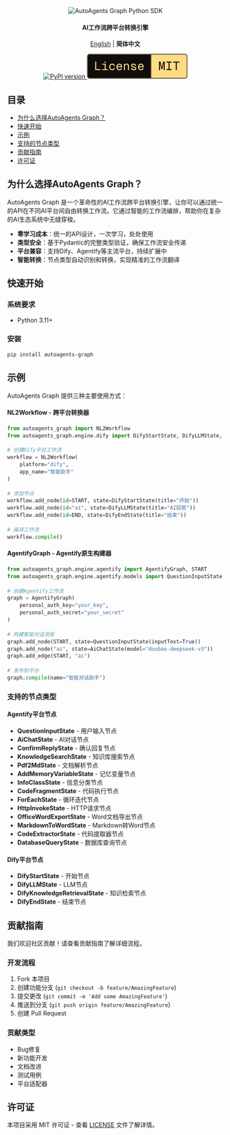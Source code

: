 <div align="center">

<img src="https://img.shields.io/badge/-autoagents_graph-000000?style=for-the-badge&labelColor=faf9f6&color=faf9f6&logoColor=000000" alt="AutoAgents Graph Python SDK" width="380"/>

<h4>AI工作流跨平台转换引擎</h4>

[English](README.md) | **简体中文**

<a href="https://pypi.org/project/autoagents-graph">
  <picture>
    <source media="(prefers-color-scheme: dark)" srcset="https://img.shields.io/pypi/v/autoagents-graph.svg?style=for-the-badge" />
    <img alt="PyPI version" src="https://img.shields.io/pypi/v/autoagents-graph.svg?style=for-the-badge" />
  </picture>
</a>
<picture>
  <source media="(prefers-color-scheme: dark)" srcset="media/dark_license.svg" />
  <img alt="License MIT" src="media/light_license.svg" />
</picture>

</div>

## 目录

- [为什么选择AutoAgents Graph？](#为什么选择autoagents-graph)
- [快速开始](#快速开始)
- [示例](#示例)
- [支持的节点类型](#支持的节点类型)
- [贡献指南](#贡献指南)
- [许可证](#许可证)

## 为什么选择AutoAgents Graph？

AutoAgents Graph 是一个革命性的AI工作流跨平台转换引擎，让你可以通过统一的API在不同AI平台间自由转换工作流。它通过智能的工作流编排，帮助你在复杂的AI生态系统中无缝穿梭。

- **零学习成本**：统一的API设计，一次学习，处处使用
- **类型安全**：基于Pydantic的完整类型验证，确保工作流安全传递
- **平台兼容**：支持Dify、Agentify等主流平台，持续扩展中
- **智能转换**：节点类型自动识别和转换，实现精准的工作流翻译

## 快速开始

### 系统要求
- Python 3.11+

### 安装
```bash
pip install autoagents-graph
```

## 示例

AutoAgents Graph 提供三种主要使用方式：

#### NL2Workflow - 跨平台转换器
```python
from autoagents_graph import NL2Workflow
from autoagents_graph.engine.dify import DifyStartState, DifyLLMState, DifyEndState, START, END

# 创建Dify平台工作流
workflow = NL2Workflow(
    platform="dify",
    app_name="智能助手"
)

# 添加节点
workflow.add_node(id=START, state=DifyStartState(title="开始"))
workflow.add_node(id="ai", state=DifyLLMState(title="AI回答"))
workflow.add_node(id=END, state=DifyEndState(title="结束"))

# 编译工作流
workflow.compile()
```

#### AgentifyGraph - Agentify原生构建器
```python
from autoagents_graph.engine.agentify import AgentifyGraph, START
from autoagents_graph.engine.agentify.models import QuestionInputState, AiChatState

# 创建Agentify工作流
graph = AgentifyGraph(
    personal_auth_key="your_key",
    personal_auth_secret="your_secret"
)

# 构建智能对话流程
graph.add_node(START, state=QuestionInputState(inputText=True))
graph.add_node("ai", state=AiChatState(model="doubao-deepseek-v3"))
graph.add_edge(START, "ai")

# 发布到平台
graph.compile(name="智能对话助手")
```

### 支持的节点类型

#### Agentify平台节点
- **QuestionInputState** - 用户输入节点
- **AiChatState** - AI对话节点
- **ConfirmReplyState** - 确认回复节点
- **KnowledgeSearchState** - 知识库搜索节点
- **Pdf2MdState** - 文档解析节点
- **AddMemoryVariableState** - 记忆变量节点
- **InfoClassState** - 信息分类节点
- **CodeFragmentState** - 代码执行节点
- **ForEachState** - 循环迭代节点
- **HttpInvokeState** - HTTP请求节点
- **OfficeWordExportState** - Word文档导出节点
- **MarkdownToWordState** - Markdown转Word节点
- **CodeExtractorState** - 代码提取器节点
- **DatabaseQueryState** - 数据库查询节点

#### Dify平台节点
- **DifyStartState** - 开始节点
- **DifyLLMState** - LLM节点
- **DifyKnowledgeRetrievalState** - 知识检索节点
- **DifyEndState** - 结束节点

## 贡献指南

我们欢迎社区贡献！请查看贡献指南了解详细流程。

### 开发流程
1. Fork 本项目
2. 创建功能分支 (`git checkout -b feature/AmazingFeature`)
3. 提交更改 (`git commit -m 'Add some AmazingFeature'`)
4. 推送到分支 (`git push origin feature/AmazingFeature`)
5. 创建 Pull Request

### 贡献类型
- Bug修复
- 新功能开发
- 文档改进
- 测试用例
- 平台适配器

## 许可证

本项目采用 MIT 许可证 - 查看 [LICENSE](LICENSE) 文件了解详情。